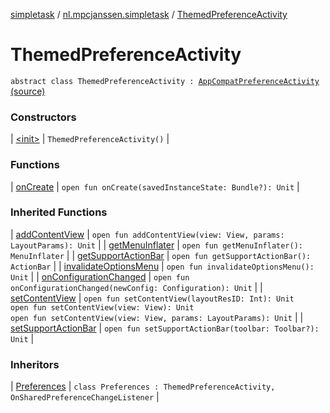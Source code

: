 [simpletask](../../index.md) / [nl.mpcjanssen.simpletask](../index.md) / [ThemedPreferenceActivity](.)

# ThemedPreferenceActivity

`abstract class ThemedPreferenceActivity : `[`AppCompatPreferenceActivity`](../-app-compat-preference-activity/index.md) [(source)](https://github.com/mpcjanssen/simpletask-android/blob/master/src/main/java/nl/mpcjanssen/simpletask/ThemedActivities.kt#L25)

### Constructors

| [&lt;init&gt;](-init-.md) | `ThemedPreferenceActivity()` |

### Functions

| [onCreate](on-create.md) | `open fun onCreate(savedInstanceState: Bundle?): Unit` |

### Inherited Functions

| [addContentView](../-app-compat-preference-activity/add-content-view.md) | `open fun addContentView(view: View, params: LayoutParams): Unit` |
| [getMenuInflater](../-app-compat-preference-activity/get-menu-inflater.md) | `open fun getMenuInflater(): MenuInflater` |
| [getSupportActionBar](../-app-compat-preference-activity/get-support-action-bar.md) | `open fun getSupportActionBar(): ActionBar` |
| [invalidateOptionsMenu](../-app-compat-preference-activity/invalidate-options-menu.md) | `open fun invalidateOptionsMenu(): Unit` |
| [onConfigurationChanged](../-app-compat-preference-activity/on-configuration-changed.md) | `open fun onConfigurationChanged(newConfig: Configuration): Unit` |
| [setContentView](../-app-compat-preference-activity/set-content-view.md) | `open fun setContentView(layoutResID: Int): Unit`<br>`open fun setContentView(view: View): Unit`<br>`open fun setContentView(view: View, params: LayoutParams): Unit` |
| [setSupportActionBar](../-app-compat-preference-activity/set-support-action-bar.md) | `open fun setSupportActionBar(toolbar: Toolbar?): Unit` |

### Inheritors

| [Preferences](../-preferences/index.md) | `class Preferences : ThemedPreferenceActivity, OnSharedPreferenceChangeListener` |

